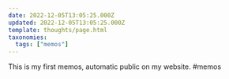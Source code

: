 ```yaml
---
date: 2022-12-05T13:05:25.000Z
updated: 2022-12-05T13:05:25.000Z
template: thoughts/page.html
taxonomies:
  tags: ["memos"]
---
```


This is my first memos, automatic public on my website. #memos
